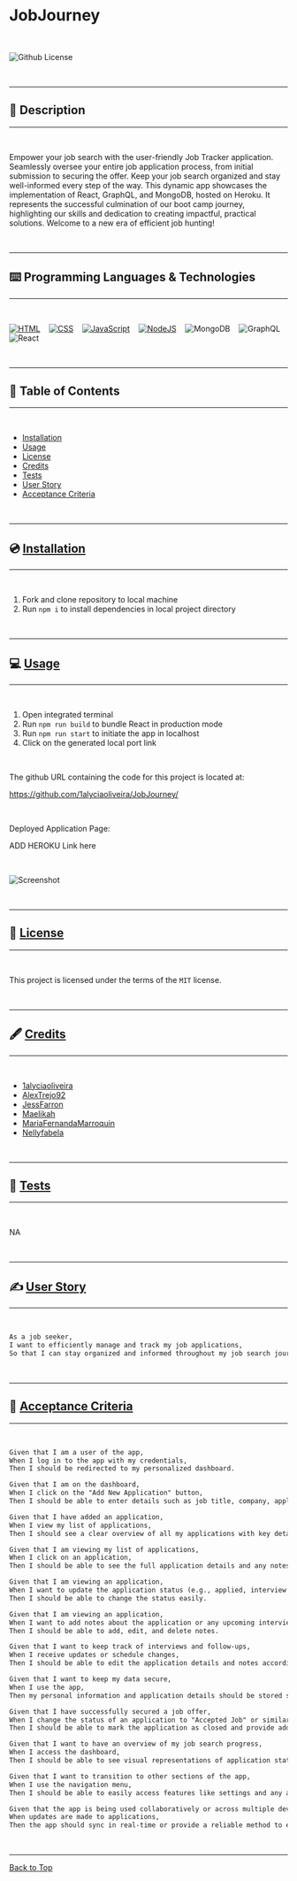 # JobJourney

</br>

![Github License](https://img.shields.io/badge/license-MIT-blue.svg)

</br>

---

##   📝 Description


---

</br>

Empower your job search with the user-friendly Job Tracker application. Seamlessly oversee your entire job application process, from initial submission to securing the offer. Keep your job search organized and stay well-informed every step of the way. This dynamic app showcases the implementation of React, GraphQL, and MongoDB, hosted on Heroku. It represents the successful culmination of our boot camp journey, highlighting our skills and dedication to creating impactful, practical solutions. Welcome to a new era of efficient job hunting!

</br>

---


##   ⌨️ Programming Languages & Technologies
---

</br>

<div style="display: inline_block">

[![HTML](./assets/html5.svg)](https://devdocs.io/html/)
&nbsp;&nbsp;
[![CSS](./assets/css3.svg)](https://devdocs.io/css/)
&nbsp;&nbsp;
[![JavaScript](./assets/javascript.svg)](https://devdocs.io/javascript/)
&nbsp;&nbsp;
[![NodeJS](./assets/nodejs.svg)](https://nodejs.org/en/docs)
&nbsp;&nbsp;
![MongoDB](./assets/mongodb.svg)
&nbsp;&nbsp;
![GraphQL](./assets/graphql.svg)
&nbsp;&nbsp;
![React](./assets/react.svg)
&nbsp;&nbsp;

</div>

</br>


---

## 📑 Table of Contents

---

</br>

- [Installation](#💿-installation)
- [Usage](#💻-usage)
- [License](#🔏-license)
- [Credits](#🖋️-credits)
- [Tests](#🧪-tests)
- [User Story](#✍️-user-story)
- [Acceptance Criteria](#👏-acceptance-criteria)


</br>


---

##  💿 [Installation](#📑-table-of-contents)

---

</br>

1. Fork and clone repository to local machine 
2. Run `npm i` to install dependencies in local project directory



</br>


---

##   💻 [Usage](#📑-table-of-contents)

---

</br>

1. Open integrated terminal
2. Run `npm run build` to bundle React in production mode
3. Run `npm run start` to initiate the app in localhost
4. Click on the generated local port link


</br>

The github URL containing the code for this project is located at:

https://github.com/1alyciaoliveira/JobJourney/

</br>


Deployed Application Page:

ADD HEROKU Link here


</br>


![Screenshot](/assets/screenshot.png)

</br>


---

##  🔏 [License](#📑-table-of-contents)

---

</br>


 This project is licensed under the terms of the `MIT` license. 


</br>


---

## 🖋️ [Credits](#📑-table-of-contents)

---

</br>


- [1alyciaoliveira](https://github.com/1alyciaoliveira)
- [AlexTrejo92](https://github.com/AlexTrejo92)
- [JessFarron](https://github.com/JessFarron)
- [Maelikah](https://github.com/Maelikah/)
- [MariaFernandaMarroquin](https://github.com/MariaFernandaMarroquin)
- [Nellyfabela](https://github.com/nellyfabela)


</br>


---

##   🧪 [Tests](#📑-table-of-contents)

---

</br>



NA


</br>


---

## ✍️ [User Story](#📑-table-of-contents)

---

</br>

```md
As a job seeker,
I want to efficiently manage and track my job applications,
So that I can stay organized and informed throughout my job search journey.
```


</br>

---

## 👏 [Acceptance Criteria](#📑-table-of-contents)

---

</br>


```md
Given that I am a user of the app,
When I log in to the app with my credentials,
Then I should be redirected to my personalized dashboard.

Given that I am on the dashboard,
When I click on the "Add New Application" button,
Then I should be able to enter details such as job title, company, application date, and job description.

Given that I have added an application,
When I view my list of applications,
Then I should see a clear overview of all my applications with key details.

Given that I am viewing my list of applications,
When I click on an application,
Then I should be able to see the full application details and any notes I've added.

Given that I am viewing an application,
When I want to update the application status (e.g., applied, interview scheduled, offer received, rejected),
Then I should be able to change the status easily.

Given that I am viewing an application,
When I want to add notes about the application or any upcoming interviews,
Then I should be able to add, edit, and delete notes.

Given that I want to keep track of interviews and follow-ups,
When I receive updates or schedule changes,
Then I should be able to edit the application details and notes accordingly.

Given that I want to keep my data secure,
When I use the app,
Then my personal information and application details should be stored securely and accessible only to me.

Given that I have successfully secured a job offer,
When I change the status of an application to "Accepted Job" or similar,
Then I should be able to mark the application as closed and provide additional details if needed.

Given that I want to have an overview of my job search progress,
When I access the dashboard,
Then I should be able to see visual representations of application status distribution and a timeline of application activities.

Given that I want to transition to other sections of the app,
When I use the navigation menu,
Then I should be able to easily access features like settings and any additional tools.

Given that the app is being used collaboratively or across multiple devices,
When updates are made to applications,
Then the app should sync in real-time or provide a reliable method to ensure consistent data across all instances.  
```

</br>


---

[Back to Top](#jobjourney)
